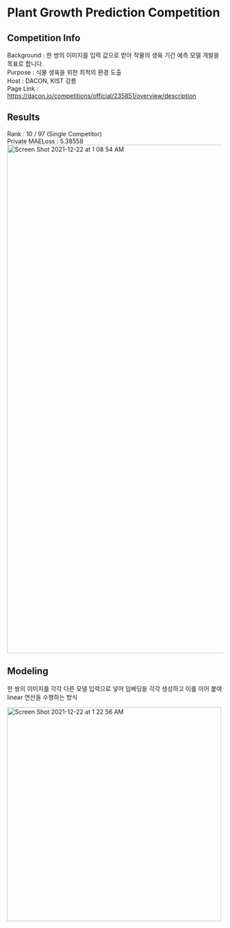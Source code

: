 # Plant Growth Prediction Competition




## Competition Info
Background : 한 쌍의 이미지를 입력 값으로 받아 작물의 생육 기간 예측 모델 개발을 목표로 합니다.  
Purpose : 식물 생육을 위한 최적의 환경 도출  
Host : DACON, KIST 강릉  
Page Link : https://dacon.io/competitions/official/235851/overview/description




## Results
Rank : 10 / 97 (Single Competitor)  
Private MAELoss : 5.38558  
<img width="1188" alt="Screen Shot 2021-12-22 at 1 08 54 AM" src="https://user-images.githubusercontent.com/80743307/146962249-1a943c5a-e3fb-4151-bc78-e09e5f18110e.png">




## Modeling
한 쌍의 이미지를 각각 다른 모델 입력으로 넣어 임베딩을 각각 생성하고 이를 이어 붙여 linear 연산을 수행하는 방식


<img width="500" alt="Screen Shot 2021-12-22 at 1 22 56 AM" src="https://user-images.githubusercontent.com/80743307/146963914-317c06db-8f4b-4130-a7a6-794befe2382e.png">




